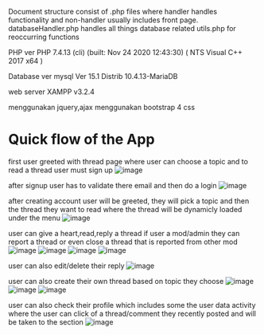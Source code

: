 Document structure consist of .php files 
where handler handles functionality and non-handler usually includes front page.
databaseHandler.php handles all things database related
utils.php for reoccurring functions


PHP ver
PHP 7.4.13 (cli) (built: Nov 24 2020 12:43:30) ( NTS Visual C++ 2017 x64 )

Database ver
mysql  Ver 15.1 Distrib 10.4.13-MariaDB

web server
XAMPP v3.2.4

menggunakan jquery,ajax
menggunakan bootstrap 4 css

# Quick flow of the App

first user greeted with thread page where user can choose a topic and to read a thread user must sign up
![image](https://user-images.githubusercontent.com/71873035/187727680-7ed3959e-ce5b-42a7-92f4-8d9e7127791b.png)


after signup user has to validate there email and then do a login
![image](https://user-images.githubusercontent.com/71873035/187727839-e1fb23ef-7276-49d1-a228-97e022b90e7d.png)


after creating account user will be greeted, they will pick a topic and then the thread they want to read where the thread will be dynamicly loaded under the menu
![image](https://user-images.githubusercontent.com/71873035/187727909-c6f0ad6b-dede-4b81-bfc2-ef63c104c08b.png)


user can give a heart,read,reply a thread if user a mod/admin they can report a thread or even close a thread that is reported from other mod
![image](https://user-images.githubusercontent.com/71873035/187727993-c6accb16-7b5d-4303-8f6d-4a2940b7476b.png)
![image](https://user-images.githubusercontent.com/71873035/187728537-1d461dfa-ebcf-46bd-a0b6-e42249eabbf2.png)
![image](https://user-images.githubusercontent.com/71873035/187728565-bc23dcba-73f5-433a-8d43-146057428067.png)
![image](https://user-images.githubusercontent.com/71873035/187728604-01bc6893-59f0-4687-901f-990894dd5776.png)


user can also edit/delete their reply
![image](https://user-images.githubusercontent.com/71873035/187729080-b9ffb18f-bc9a-4005-b38b-2e9692ed51dd.png)


user can also create their own thread based on topic they choose
![image](https://user-images.githubusercontent.com/71873035/187728762-2cb7ebd9-d409-48e4-9224-f77ed1689676.png)
![image](https://user-images.githubusercontent.com/71873035/187728676-ec9d4a20-dcdc-40f7-81be-f72ab53153d6.png)
![image](https://user-images.githubusercontent.com/71873035/187728786-f1347529-7440-423e-80eb-4057fa61c805.png)


user can also check their profile which includes some the user data activity where the user can click of a thread/comment they recently posted and will be taken to the section
![image](https://user-images.githubusercontent.com/71873035/187728936-9f2ff3ce-0664-421f-b520-a7dc22cbd06b.png)






